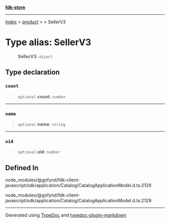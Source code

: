 [**fdk-store**](../../../README.md)
***

[Index](../../../API.md) > [product](../../README.md) > [<internal>](../README.md) > SellerV3

# Type alias: SellerV3

> **SellerV3**: `object`

## Type declaration

### `count`

> `optional` **count**: `number`

***

### `name`

> `optional` **name**: `string`

***

### `uid`

> `optional` **uid**: `number`

## Defined In

node\_modules/@gofynd/fdk-client-javascript/sdk/application/Catalog/CatalogApplicationModel.d.ts:2128

node\_modules/@gofynd/fdk-client-javascript/sdk/application/Catalog/CatalogApplicationModel.d.ts:2129

***
Generated using [TypeDoc](https://typedoc.org/) and [typedoc-plugin-markdown](https://www.npmjs.com/package/typedoc-plugin-markdown)
